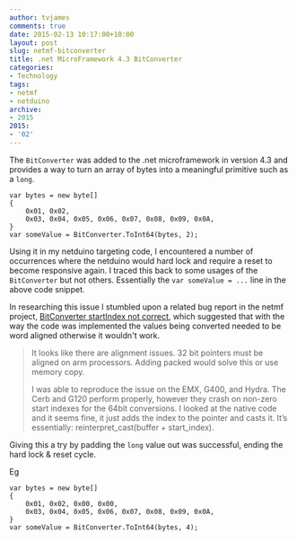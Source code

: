 ```yaml
---
author: tvjames
comments: true
date: 2015-02-13 10:17:00+10:00
layout: post
slug: netmf-bitconverter
title: .net MicroFramework 4.3 BitConverter
categories:
- Technology
tags:
- netmf
- netduino
archive: 
- 2015
2015:
- '02'
---
```


The ```BitConverter``` was added to the .net microframework in version 4.3 and provides a way to turn an array of bytes into a meaningful primitive such as a ```long```. 

```
var bytes = new byte[] 
{
    0x01, 0x02,
    0x03, 0x04, 0x05, 0x06, 0x07, 0x08, 0x09, 0x0A,
}
var someValue = BitConverter.ToInt64(bytes, 2);
```

Using it in my netduino targeting code, I encountered a number of occurrences where the netduino would hard lock and require a reset to become responsive again. I traced this back to some usages of the ```BitConverter``` but not others. Essentially the ```var someValue = ...``` line in the above code snippet. 

In researching this issue I stumbled upon a related bug report in the netmf project, [BitConverter startIndex not correct](https://netmf.codeplex.com/workitem/2288), which suggested that with the way the code was implemented the values being converted needed to be word aligned otherwise it wouldn't work. 

> It looks like there are alignment issues. 32 bit pointers must be aligned on arm processors. Adding packed would solve this or use memory copy.
> 
> I was able to reproduce the issue on the EMX, G400, and Hydra. The Cerb and G120 perform properly, however they crash on non-zero start indexes for the 64bit conversions. I looked at the native code and it seems fine, it just adds the index to the pointer and casts it. It’s essentially: reinterpret_cast<int>(buffer + start_index). 

Giving this a try by padding the ```long``` value out was successful, ending the hard lock & reset cycle. 

Eg
```
var bytes = new byte[] 
{
    0x01, 0x02, 0x00, 0x00, 
    0x03, 0x04, 0x05, 0x06, 0x07, 0x08, 0x09, 0x0A,
}
var someValue = BitConverter.ToInt64(bytes, 4);
```


